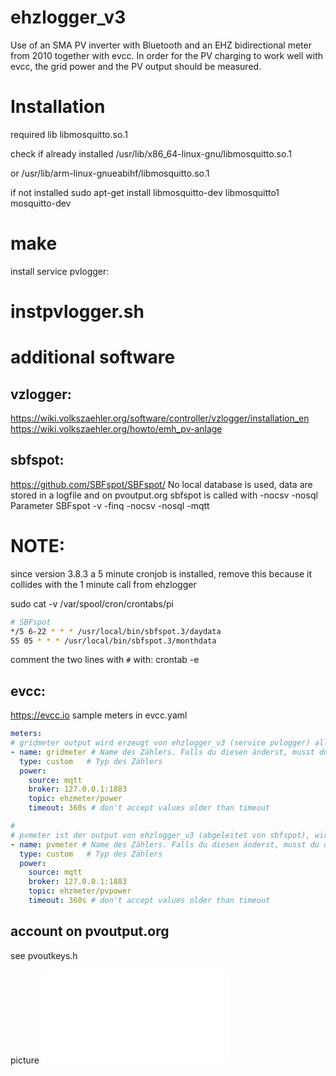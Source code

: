 # ehzlogger_v3

Use of an SMA PV inverter with Bluetooth and an EHZ bidirectional meter from 2010 together with evcc. 
In order for the PV charging to work well with evcc, the grid power and the PV output should be measured. 

# Installation
required lib libmosquitto.so.1

check if already installed 
/usr/lib/x86_64-linux-gnu/libmosquitto.so.1

or /usr/lib/arm-linux-gnueabihf/libmosquitto.so.1

if not installed
sudo apt-get install libmosquitto-dev libmosquitto1 mosquitto-dev


# make

install service pvlogger: 
# instpvlogger.sh



# additional software

vzlogger:
--------
https://wiki.volkszaehler.org/software/controller/vzlogger/installation_en
https://wiki.volkszaehler.org/howto/emh_pv-anlage

sbfspot:
---------
https://github.com/SBFspot/SBFspot/
No local database is used, data are stored in a logfile and on pvoutput.org
sbfspot is called with -nocsv -nosql Parameter
SBFspot  -v -finq -nocsv -nosql -mqtt

# NOTE: 
since version 3.8.3 a 5 minute cronjob is installed, remove this
because it collides with the 1 minute call from ehzlogger

sudo cat -v /var/spool/cron/crontabs/pi

```bash
# SBFspot
*/5 6-22 * * * /usr/local/bin/sbfspot.3/daydata 
55 05 * * * /usr/local/bin/sbfspot.3/monthdata
```

comment the two lines with `#` with: crontab -e


evcc:
------ 
https://evcc.io
sample meters in evcc.yaml
```yaml 
meters:
# gridmeter output wird erzeugt von ehzlogger_v3 (service pvlogger) alle 60 s (vpower-epower)
- name: gridmeter # Name des Zählers. Falls du diesen änderst, musst du die site-Konfiguration auch anpassen.
  type: custom   # Typ des Zählers
  power:
    source: mqtt
    broker: 127.0.0.1:1883
    topic: ehzmeter/power
    timeout: 360s # don't accept values older than timeout

#
# pvmeter ist der output von ehzlogger_v3 (abgeleitet von sbfspot), wird alle 60s von ehzlogger_v3 (service pvlogger) 
- name: pvmeter # Name des Zählers. Falls du diesen änderst, musst du die site-Konfiguration auch anpassen.
  type: custom   # Typ des Zählers
  power:
    source: mqtt
    broker: 127.0.0.1:1883
    topic: ehzmeter/pvpower
    timeout: 360s # don't accept values older than timeout
```

account on pvoutput.org
-------------------------
see pvoutkeys.h

picture
![Contribution guidelines for this project](docs/CONTRIBUTING.md)
